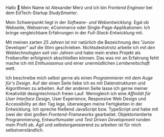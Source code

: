Hallo 👋 Mein Name ist Alexander Merz und ich bin <em>Frontend Engineer</em> bei dem EdTech-Startup <em>StudySmarter</em>.

Mein Schwerpunkt liegt in der <em>Software- und Webentwicklung</em>. Egal ob Webseite, Webserver, eCommerce oder Single-Page-Applikationen: Ich bringe vergleichbare Erfahrungen in der <em>Full-Stack-Entwicklung</em> mit.

Mit meinen zarten <em>25 Jahren</em> ist mir natürlich die Bezeichnung des "Junior Developer" auf die Stirn geschrieben.
Nichtsdestotrotz arbeite ich <em>mit den Webtechnologien seit vier Jahren</em> und habe mein erstes Projekt als Freiberufler erfolgreich abschließen können. Das was mir an Erfahrung fehlt mache ich mit <em>Enthusiasmus</em> und einer unermüdlichen <em>Lernbereitschaft</em> wett.

Ich beschreibe mich selbst gerne als einen <em>Programmierer mit dem Auge für's Design</em>. Auf der einen Seite liebe ich es mit Datenstrukturen und Algorithmen zu arbeiten. Auf der anderen Seite lasse ich gerne meiner Kreativität designtechnisch freien Lauf. Wenngleich ich eine <em>Affinität für User Interface Design</em>, User Experience, Responsive Web Design und Accessibility an den Tag lege, überwiegen meine Fertigkeiten in der Entwicklung. Ich spreche fließend JavaScript bzw. TypeScript und habe mit zwei der drei großen <em>Frontend-Frameworks</em> gearbeitet. Objektorientierte Programmierung, Entwurfsmuster und <em>Test Driven Development</em> runden mein Profil ab. <em>Agil</em> und selbstorganisierend zu arbeiten ist für mich selbstverständlich.
